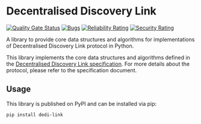 # Decentralised Discovery Link

[![Quality Gate Status](https://sonarcloud.io/api/project_badges/measure?project=Firefox2100_dedi-link2&metric=alert_status)](https://sonarcloud.io/summary/new_code?id=Firefox2100_dedi-link2) [![Bugs](https://sonarcloud.io/api/project_badges/measure?project=Firefox2100_dedi-link2&metric=bugs)](https://sonarcloud.io/summary/new_code?id=Firefox2100_dedi-link2) [![Reliability Rating](https://sonarcloud.io/api/project_badges/measure?project=Firefox2100_dedi-link2&metric=reliability_rating)](https://sonarcloud.io/summary/new_code?id=Firefox2100_dedi-link2) [![Security Rating](https://sonarcloud.io/api/project_badges/measure?project=Firefox2100_dedi-link2&metric=security_rating)](https://sonarcloud.io/summary/new_code?id=Firefox2100_dedi-link2)

A library to provide core data structures and algorithms for implementations of Decentralised Discovery Link protocol in Python.

This library implements the core data structures and algorithms defined in the [Decentralised Discovery Link specification](https://github.com/Firefox2100/dedi-link-specification). For more details about the protocol, please refer to the specification document.

## Usage

This library is published on PyPI and can be installed via pip:

```bash
pip install dedi-link
```
